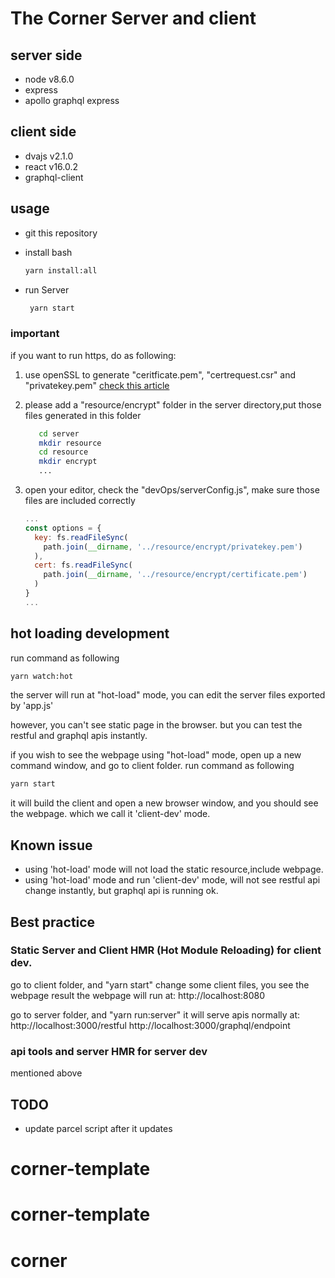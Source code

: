 # The Corner Server and client

## server side

* node v8.6.0
* express
* apollo graphql express

## client side

* dvajs v2.1.0
* react v16.0.2
* graphql-client

## usage

* git this repository
* install bash

  ```bash
  yarn install:all
  ```

* run Server

  ```bash
   yarn start
  ```

### important

if you want to run https, do as following:

1. use openSSL to generate "ceritficate.pem", "certrequest.csr" and "privatekey.pem"
   [check this article](https://www.jianshu.com/p/bb2bd32e8794)

2. please add a "resource/encrypt" folder in the server directory,put those files generated in this folder

   ```bash
      cd server
      mkdir resource
      cd resource
      mkdir encrypt
      ...
   ```

3. open your editor, check the "devOps/serverConfig.js", make sure those files are included correctly

   ```js
   ...
   const options = {
     key: fs.readFileSync(
       path.join(__dirname, '../resource/encrypt/privatekey.pem')
     ),
     cert: fs.readFileSync(
       path.join(__dirname, '../resource/encrypt/certificate.pem')
     )
   }
   ...
   ```

## hot loading development

run command as following

```bash
yarn watch:hot
```

the server will run at "hot-load" mode, you can edit the server files exported by 'app.js'

however, you can't see static page in the browser. but you can test the restful and graphql apis instantly.

if you wish to see the webpage using "hot-load" mode, open up a new command window, and go to client folder. run command as following

```bash
yarn start
```

it will build the client and open a new browser window, and you should see the webpage. which we call it 'client-dev' mode.

## Known issue

* using 'hot-load' mode will not load the static resource,include webpage.
* using 'hot-load' mode and run 'client-dev' mode, will not see restful api change instantly, but graphql api is running ok.

## Best practice

### Static Server and Client HMR (Hot Module Reloading) for client dev.

go to client folder, and "yarn start"
change some client files, you see the webpage result
the webpage will run at:
http://localhost:8080

go to server folder, and "yarn run:server"
it will serve apis normally at:
http://localhost:3000/restful
http://localhost:3000/graphql/endpoint

### api tools and server HMR for server dev

mentioned above

## TODO

* update parcel script after it updates
# corner-template
# corner-template
# corner
